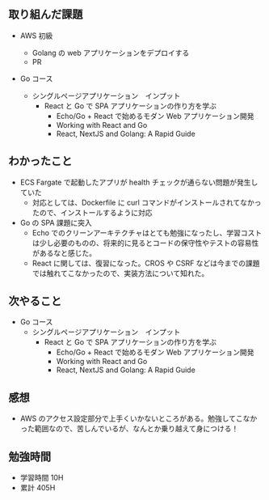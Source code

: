 ## 取り組んだ課題

- AWS 初級

  - Golang の web アプリケーションをデプロイする
  - PR

- Go コース
  - シングルページアプリケーション　インプット
    - React と Go で SPA アプリケーションの作り方を学ぶ
      - Echo/Go + React で始めるモダン Web アプリケーション開発
      - Working with React and Go
      - React, NextJS and Golang: A Rapid Guide

## わかったこと

- ECS Fargate で起動したアプリが health チェックが通らない問題が発生していた
  - 対応としては、Dockerfile に curl コマンドがインストールされてなかったので、インストールするように対応
- Go の SPA 課題に突入
  - Echo でのクリーンアーキテクチャはとても勉強になったし、学習コストは少し必要のものの、将来的に見るとコードの保守性やテストの容易性があるなと感じた。
  - React に関しては、復習になった。CROS や CSRF などは今までの課題では触れてこなかったので、実装方法について知れた。

## 次やること

- Go コース
  - シングルページアプリケーション　インプット
    - React と Go で SPA アプリケーションの作り方を学ぶ
      - Echo/Go + React で始めるモダン Web アプリケーション開発
      - Working with React and Go
      - React, NextJS and Golang: A Rapid Guide

## 感想

- AWS のアクセス設定部分で上手くいかないところがある。勉強してこなかった範囲なので、苦しんでいるが、なんとか乗り越えて身につける！

## 勉強時間

- 学習時間 10H
- 累計 405H
